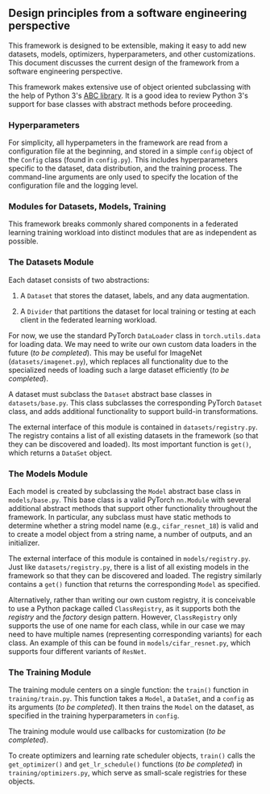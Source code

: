 
## Design principles from a software engineering perspective

This framework is designed to be extensible, making it easy to add new datasets, models, optimizers, hyperparameters, and other customizations. This document discusses the current design of the framework from a software engineering perspective.

This framework makes extensive use of object oriented subclassing with the help of Python 3's [ABC library](https://docs.python.org/3/library/abc.html). It is a good idea to review Python 3's support for base classes with abstract methods before proceeding.

### Hyperparameters

For simplicity, all hyperpameters in the framework are read from a configuration file at the beginning, and stored in a simple `config` object of the `Config` class (found in `config.py`). This includes hyperparameters specific to the dataset, data distribution, and the training process. The command-line arguments are only used to specify the location of the configuration file and the logging level.

### Modules for Datasets, Models, Training

This framework breaks commonly shared components in a federated learning training workload into distinct modules that are as independent as possible.

### The Datasets Module

Each dataset consists of two abstractions:

1. A `Dataset` that stores the dataset, labels, and any data augmentation.

2. A `Divider` that partitions the dataset for local training or testing at each client in the federated learning workload.

For now, we use the standard PyTorch `DataLoader` class in `torch.utils.data` for loading data. We may need to write our own custom data loaders in the future (*to be completed*). This may be useful for ImageNet (`datasets/imagenet.py`), which replaces all functionality due to the specialized needs of loading such a large dataset efficiently (*to be completed*).

A dataset must subclass the `Dataset` abstract base classes in `datasets/base.py`. This class subclasses the corresponding PyTorch `Dataset` class, and adds additional functionality to support build-in transformations.

The external interface of this module is contained in `datasets/registry.py`. The registry contains a list of all existing datasets in the framework (so that they can be discovered and loaded). Its most important function is `get()`, which returns a `DataSet` object.

### The Models Module

Each model is created by subclassing the `Model` abstract base class in `models/base.py`. This base class is a valid PyTorch `nn.Module` with several additional abstract methods that support other functionality throughout the framework. In particular, any subclass must have static methods to determine whether a string model name (e.g., `cifar_resnet_18`) is valid and to create a model object from a string name, a number of outputs, and an initializer.

The external interface of this module is contained in `models/registry.py`. Just like `datasets/registry.py`, there is a list of all existing models in the framework so that they can be discovered and loaded. The registry similarly contains a `get()` function that returns the corresponding `Model` as specified. 

Alternatively, rather than writing our own custom registry, it is conceivable to use a Python package called `ClassRegistry`, as it supports both the *registry* and the *factory* design pattern. However, `ClassRegistry` only supports the use of one name for each class, while in our case we may need to have multiple names (representing corresponding variants) for each class. An example of this can be found in `models/cifar_resnet.py`, which supports four different variants of `ResNet`.

### The Training Module

The training module centers on a single function: the `train()` function in `training/train.py`. This function takes a `Model`, a `DataSet`, and a `config` as its arguments (*to be completed*). It then trains the `Model` on the dataset, as specified in the training hyperparameters in `config`.

The training module would use callbacks for customization (*to be completed*).

To create optimizers and learning rate scheduler objects, `train()` calls the `get_optimizer()` and `get_lr_schedule()` functions (*to be completed*) in `training/optimizers.py`, which serve as small-scale registries for these objects.
